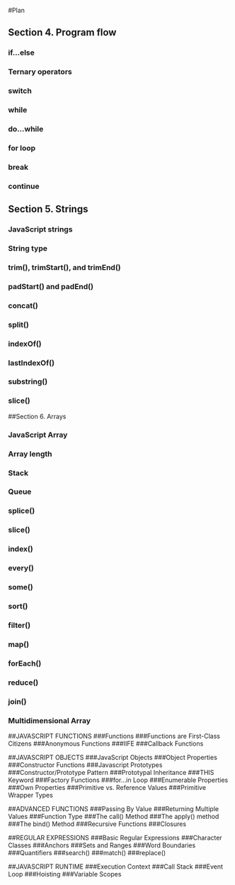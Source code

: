 
#Plan

## Section 4. Program flow
### if…else 
### Ternary operators 
### switch 
### while 
### do…while 
### for loop 
### break 
### continue 



## Section 5. Strings
### JavaScript strings 
### String type 
### trim(), trimStart(), and trimEnd() 
### padStart() and padEnd() 
### concat() 
### split() 
### indexOf() 
### lastIndexOf() 
### substring() 
### slice() 


##Section 6. Arrays
### JavaScript Array 
### Array length 
### Stack 
### Queue 
### splice() 
### slice() 
### index() 
### every() 
### some() 
### sort() 
### filter() 
### map() 
### forEach() 
### reduce() 
### join() 
### Multidimensional Array 



##JAVASCRIPT FUNCTIONS
###Functions
###Functions are First-Class Citizens
###Anonymous Functions
###IIFE
###Callback Functions

##JAVASCRIPT OBJECTS
###JavaScript Objects
###Object Properties
###Constructor Functions
###Javascript Prototypes
###Constructor/Prototype Pattern
###Prototypal Inheritance
###THIS Keyword
###Factory Functions
###for…in Loop
###Enumerable Properties
###Own Properties
###Primitive vs. Reference Values
###Primitive Wrapper Types

##ADVANCED FUNCTIONS
###Passing By Value
###Returning Multiple Values
###Function Type
###The call() Method
###The apply() method
###The bind() Method
###Recursive Functions
###Closures

##REGULAR EXPRESSIONS
###Basic Regular Expressions
###Character Classes
###Anchors
###Sets and Ranges
###Word Boundaries
###Quantifiers
###search()
###match()
###replace()

##JAVASCRIPT RUNTIME
###Execution Context
###Call Stack
###Event Loop
###Hoisting
###Variable Scopes